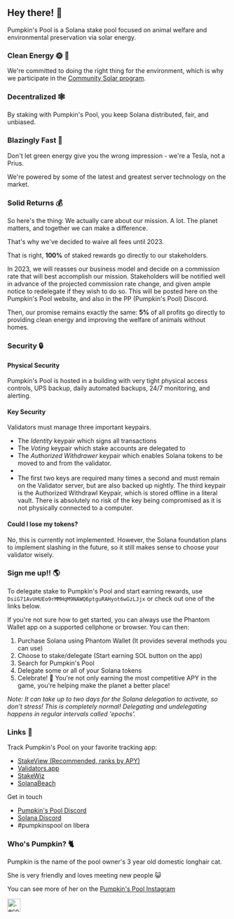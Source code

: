 ## Hey there! 👋

Pumpkin's Pool is a Solana stake pool focused on animal welfare and environmental preservation via solar energy.

### Clean Energy 🌞 🌲
We're committed to doing the right thing for the environment, which is why we participate in the [Community Solar program](https://pubdisplay.alsoenergy.com/kiosk/18014398509527082?dashkey=2a5669734965576e4a43513d3d&tag=4246267).

### Decentralized 🕸️
By staking with Pumpkin's Pool, you keep Solana distributed, fair, and unbiased.

### Blazingly Fast 🧨
Don't let green energy give you the wrong impression - we're a Tesla, not a Prius.

We're powered by some of the latest and greatest server technology on the market.

### Solid Returns 💰
So here's the thing: We actually care about our mission. A lot. The planet matters, and together we can make a difference.

That's why we've decided to waive all fees until 2023.

That is right, **100%** of staked rewards go directly to our stakeholders.

In 2023, we will reasses our business model and decide on a commission rate that will best accomplish our mission. Stakeholders will be notified well in advance of the projected commission rate change, and given ample notice to redelegate if they wish to do so. This will be posted here on the Pumpkin's Pool website, and also in the PP (Pumpkin's Pool) Discord.

Then, our promise remains exactly the same: **5%** of all profits go directly to providing clean energy and improving the welfare of animals without homes.

### Security 🔒
#### Physical Security
Pumpkin's Pool is hosted in a building with very tight physical access controls, UPS backup, daily automated backups, 24/7 monitoring, and alerting.

#### Key Security
Validators must manage three important keypairs.
- The *Identity* keypair which signs all transactions
- The *Voting* keypair which stake accounts are delegated to
- The *Authorized Withdrawer* keypair which enables Solana tokens to be moved to and from the validator.
- 
- The first two keys are required many times a second and must remain on the Validator server, but are also backed up nightly. The third keypair is the Authorized Withdrawl Keypair, which is stored offline in a literal vault. There is absolutely no risk of the key being compromised as it is not physically connected to a computer.

#### Could I lose my tokens?
No, this is currently not implemented. However, the Solana foundation plans to implement slashing in the future, so it still makes sense to choose your validator wisely.

### Sign me up!! 🌎
To delegate stake to Pumpkin's Pool and start earning rewards, use `DsiG71AvUHUEo9rMMHqM9NAWQ6ptguRAHyot6wGzLJjx` or check out one of the links below.

If you're not sure how to get started, you can always use the Phantom Wallet app on a supported cellphone or browser. You can then:
1. Purchase Solana using Phantom Wallet (It provides several methods you can use)
2. Choose to stake/delegate (Start earning SOL button on the app)
3. Search for Pumpkin's Pool
4. Delegate some or all of your Solana tokens
5. Celebrate! 🙌 You're not only earning the most competitive APY in the game, you're helping make the planet a better place!

*Note: It can take up to two days for the Solana delegation to activate, so don't stress! This is completely normal! Delegating and undelegating happens in regular intervals called 'epochs'.*

### Links 🔗
Track Pumpkin's Pool on your favorite tracking app:
- [StakeView (Recommended, ranks by APY)](https://stakeview.app/)
- [Validators.app](https://www.validators.app/validators/4cheZ7QmWigAXpbZog7SMeXBXLHgKG2U8aGGJ8ba772y?locale=en&network=mainnet&order=&refresh=)
- [StakeWiz](https://stakewiz.com/)
- [SolanaBeach](https://solanabeach.io/validator/DsiG71AvUHUEo9rMMHqM9NAWQ6ptguRAHyot6wGzLJjx)

Get in touch
- [Pumpkin's Pool Discord](https://discord.gg/Eqjd36SDGc)
- [Solana Discord](https://discord.gg/solana)
- #pumpkinspool on libera

### Who's Pumpkin? 🐈
Pumpkin is the name of the pool owner's 3 year old domestic longhair cat.

She is very friendly and loves meeting new people 😺

You can see more of her on the [Pumpkin's Pool Instagram](https://instagram.com/pumpkinspool)

<a href="https://profiles.eco/pumpkinspool?ref=tm" rel="noopener">
	<img height="30px" class="eco-trustmark" alt=".eco profile for pumpkinspool.eco" src="https://trust.profiles.eco/pumpkinspool/eco-button.svg?color=%239F1744" style="max-width:4rem">
</a>
